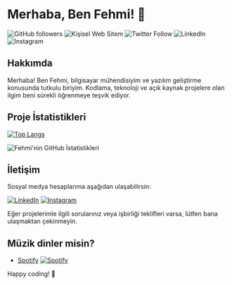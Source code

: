 # Merhaba, Ben Fehmi! 👋

![GitHub followers](https://img.shields.io/github/followers/fehmi?style=social)
![Kişisel Web Sitem](https://fehmigunay.com)
![Twitter Follow](https://img.shields.io/twitter/follow/fehmi?style=social)
![LinkedIn](https://img.shields.io/badge/LinkedIn-fehmi-blue)
![Instagram](https://img.shields.io/badge/Instagram-fehmi-red)

## Hakkımda

Merhaba! Ben Fehmi, bilgisayar mühendisiyim ve yazılım geliştirme konusunda tutkulu biriyim. Kodlama, teknoloji ve açık kaynak projelere olan ilgim beni sürekli öğrenmeye teşvik ediyor.

## Proje İstatistikleri

[![Top Langs](https://github-readme-stats.vercel.app/api/top-langs/?username=fehmig&layout=compact)](https://github.com/anuraghazra/github-readme-stats)

![Fehmi'nin GitHub İstatistikleri](https://github-readme-stats.vercel.app/api?username=fehmig&show_icons=true&count_private=true&hide=contribs,prs&theme=radical)

## İletişim

Sosyal medya hesaplarıma aşağıdan ulaşabilirsin:

[![LinkedIn](https://img.icons8.com/color/48/000000/linkedin.png)](https://www.linkedin.com/in/fehmigunay)
[![Instagram](https://img.icons8.com/color/48/000000/instagram-new.png)](https://www.instagram.com/fehmiig)

Eğer projelerimle ilgili sorularınız veya işbirliği teklifleri varsa, lütfen bana ulaşmaktan çekinmeyin.

## Müzik dinler misin?

- [Spotify](https://open.spotify.com/user/SPOTIFY_KULLANICI_ADINIZ) [![Spotify](https://img.icons8.com/color/48/000000/spotify--v1.png)](https://open.spotify.com/user/21ryjbxvr24nrnrjj3cgu6dba?si=0315ee9d0c834276)

Happy coding! 🚀
